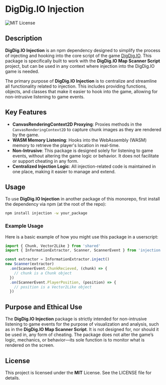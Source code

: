 
# DigDig.IO Injection
![MIT License](https://img.shields.io/badge/License-MIT-green.svg)


## Description

**DigDig.IO Injection** is an npm dependency designed to simplify the process of injecting and hooking into the core script of the game [DigDig.IO](https://digdig.io/). This package is specifically built to work with the **DigDig.IO Map Scanner Script** project, but can be used in any context where injection into the DigDig.IO game is needed.

The primary purpose of **DigDig.IO Injection** is to centralize and streamline all functionality related to injection. This includes providing functions, objects, and classes that make it easier to hook into the game, allowing for non-intrusive listening to game events.

## Key Features

- **CanvasRenderingContext2D Proxying**: Proxies methods in the `CanvasRenderingContext2D` to capture chunk images as they are rendered by the game.
- **WASM Memory Listening**: Hooks into the WebAssembly (WASM) memory to retrieve the player's location in real-time.
- **Non-Intrusive**: This package is designed solely for listening to game events, without altering the game logic or behavior. It does not facilitate or support cheating in any form.
- **Centralized Injection Logic**: All injection-related code is maintained in one place, making it easier to manage and extend.

## Usage

To use **DigDig.IO Injection** in another package of this monorepo, first install the dependency via npm (at the root of the repo):

```bash
npm install injection -w your_package
```

### Example Usage

Here is a basic example of how you might use this package in a userscript:

```typescript
import { Chunk, Vector2Like } from 'shared'
import { InformationExtractor, Scanner, ScannerEvent } from 'injection'

const extractor = InformationExtractor.inject()
new Scanner(extractor)
  .on(ScannerEvent.ChunkRecieved, (chunk) => {
    // chunk is a Chunk object
  })
  .on(ScannerEvent.PlayerPosition, (position) => {
    // position is a Vector2Like object
  })
```

## Purpose and Ethical Use

The **DigDig.IO Injection** package is strictly intended for non-intrusive listening to game events for the purpose of visualization and analysis, such as in the **DigDig.IO Map Scanner Script**. It is not designed for, nor should it be used in, any form of cheating. The package does not alter the game’s logic, mechanics, or behavior—its sole function is to monitor what is rendered on the screen.

## License

This project is licensed under the **MIT** License. See the LICENSE file for details.
